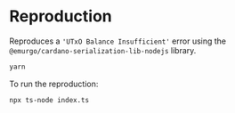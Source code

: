 # Reproduction

Reproduces a `'UTxO Balance Insufficient'` error using the `@emurgo/cardano-serialization-lib-nodejs` library.

```bash
yarn
```

To run the reproduction:

```bash
npx ts-node index.ts
```
